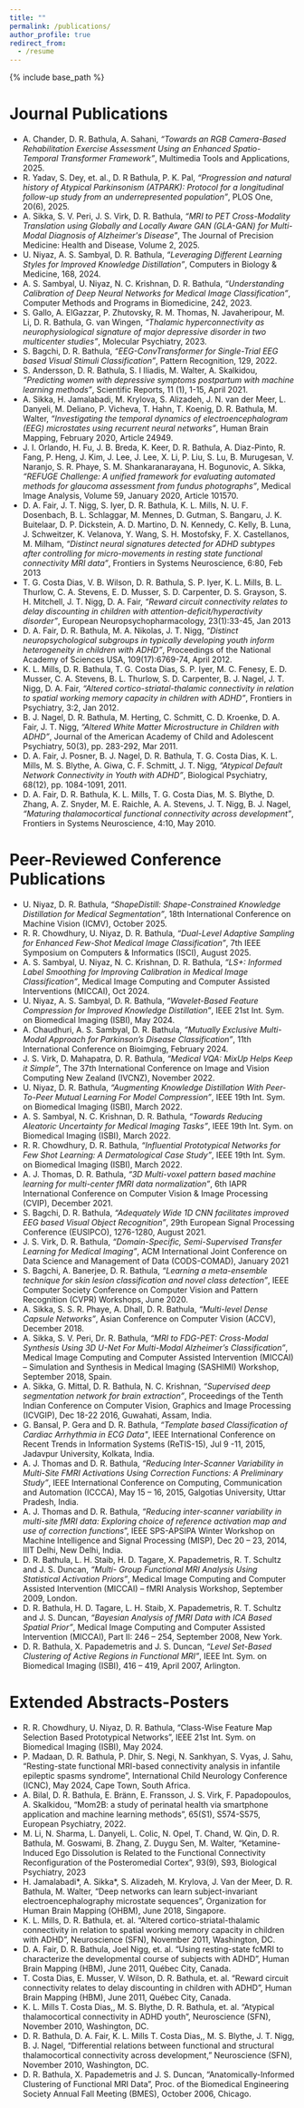 ```yaml
---
title: ""
permalink: /publications/
author_profile: true
redirect_from:
  - /resume
---
```


{% include base_path %}
  
# Journal Publications
* A. Chander, D. R. Bathula, A. Sahani, <i>“Towards an RGB Camera-Based Rehabilitation Exercise Assessment Using an Enhanced Spatio-Temporal Transformer Framework”</i>, Multimedia Tools and Applications, 2025.
* R. Yadav, S. Dey, et. al., D. R Bathula, P. K. Pal, <i>“Progression and natural history of Atypical Parkinsonism (ATPARK): Protocol for a longitudinal follow-up study from an underrepresented population”</i>, PLOS One, 20(6), 2025.
* A. Sikka, S. V. Peri,  J. S. Virk, D. R. Bathula, <i>“MRI to PET Cross-Modality Translation using Globally and Locally Aware GAN (GLA-GAN) for Multi-Modal Diagnosis of Alzheimer's Disease”</i>, The Journal of Precision Medicine: Health and Disease, Volume 2, 2025.
* U. Niyaz, A. S. Sambyal, D. R. Bathula, <i>“Leveraging Different Learning Styles for Improved Knowledge Distillation”</i>, Computers in Biology & Medicine, 168, 2024.
* A. S. Sambyal, U. Niyaz, N. C. Krishnan, D. R. Bathula, <i>“Understanding Calibration of Deep Neural Networks for Medical Image Classification”</i>, Computer Methods and Programs in Biomedicine, 242, 2023.
* S. Gallo, A. ElGazzar, P. Zhutovsky, R. M. Thomas, N. Javaheripour, M. Li, D. R. Bathula, G. van Wingen, <i>“Thalamic hyperconnectivity as neurophysiological signature of major depressive disorder in two multicenter studies”</i>, Molecular Psychiatry, 2023.
* S. Bagchi, D. R. Bathula, <i>“EEG-ConvTransformer for Single-Trial EEG based Visual Stimuli Classification”</i>, Pattern Recognition, 129, 2022.
* S. Andersson, D. R. Bathula, S. I Iliadis, M. Walter, A. Skalkidou, <i>“Predicting women with depressive symptoms postpartum with machine learning methods”</i>, Scientific Reports,  11 (1), 1-15, April 2021.
* A. Sikka, H. Jamalabadi,  M. Krylova,  S. Alizadeh,  J. N. van der Meer,  L. Danyeli,  M. Deliano,  P. Vicheva,  T. Hahn,  T. Koenig, D. R. Bathula, M. Walter, <i>“Investigating the temporal dynamics of electroencephalogram (EEG) microstates using recurrent neural networks”</i>, Human Brain Mapping, February 2020, Article 24949.
* J. I. Orlando, H. Fu, J. B. Breda, K. Keer, D. R. Bathula, A. Diaz-Pinto, R. Fang, P. Heng, J. Kim, J. Lee, J. Lee, X. Li, P. Liu, S. Lu, B. Murugesan, V. Naranjo, S. R. Phaye, S. M. Shankaranarayana, H. Bogunovic, A. Sikka, <i>“REFUGE Challenge: A unified framework for evaluating automated methods for glaucoma assessment from fundus photographs”</i>, Medical Image Analysis, Volume 59, January 2020, Article 101570.
* D. A. Fair, J. T. Nigg, S. Iyer, D. R. Bathula, K. L. Mills, N. U. F. Dosenbach, B. L. Schlaggar, M. Mennes, D. Gutman, S. Bangaru, J. K. Buitelaar, D. P. Dickstein, A. D. Martino, D. N. Kennedy, C. Kelly, B. Luna, J. Schweitzer, K. Velanova, Y. Wang, S. H. Mostofsky, F. X. Castellanos, M. Milham, <i>“Distinct neural signatures detected for ADHD subtypes after controlling for micro-movements in resting state functional connectivity MRI data”</i>, Frontiers in Systems Neuroscience, 6:80, Feb 2013
* T. G. Costa Dias, V. B. Wilson, D. R. Bathula, S. P. Iyer, K. L. Mills, B. L. Thurlow, C. A. Stevens, E. D. Musser, S. D. Carpenter, D. S. Grayson, S. H. Mitchell, J. T. Nigg, D. A. Fair, <i>“Reward circuit connectivity relates to delay discounting in children with attention-deficit/hyperactivity disorder”</i>, European Neuropsychopharmacology, 23(1):33-45, Jan 2013
* D. A. Fair, D. R. Bathula, M. A. Nikolas, J. T. Nigg, <i>“Distinct neuropsychological subgroups in typically developing youth inform heterogeneity in children with ADHD”</i>, Proceedings of the National Academy of Sciences USA, 109(17):6769-74, April 2012.
* K. L. Mills, D. R. Bathula, T. G. Costa Dias, S. P. Iyer, M. C. Fenesy, E. D. Musser, C. A. Stevens, B. L. Thurlow, S. D. Carpenter, B. J. Nagel, J. T. Nigg, D. A. Fair, <i>“Altered cortico-striatal-thalamic connectivity in relation to spatial working memory capacity in children with ADHD”</i>, Frontiers in Psychiatry, 3:2, Jan 2012.
* B. J. Nagel, D. R. Bathula, M. Herting, C. Schmitt, C. D. Kroenke, D. A. Fair, J. T. Nigg, <i>“Altered White Matter Microstructure in Children with ADHD”</i>, Journal of the American Academy of Child and Adolescent Psychiatry, 50(3), pp. 283-292, Mar 2011.
* D. A. Fair, J. Posner, B. J. Nagel, D. R. Bathula, T. G. Costa Dias, K. L. Mills, M. S. Blythe, A. Giwa, C. F. Schmitt, J. T. Nigg, <i>“Atypical Default Network Connectivity in Youth with ADHD”</i>, Biological Psychiatry, 68(12), pp. 1084-1091, 2011.
* D. A. Fair, D. R. Bathula, K. L. Mills, T. G. Costa Dias, M. S. Blythe, D. Zhang, A. Z. Snyder, M. E. Raichle, A. A. Stevens, J. T. Nigg, B. J. Nagel, <i>“Maturing thalamocortical functional connectivity across development”</i>, Frontiers in Systems Neuroscience, 4:10, May 2010.

# Peer-Reviewed Conference Publications
* U. Niyaz, D. R. Bathula, <i>“ShapeDistill: Shape-Constrained Knowledge Distillation for Medical Segmentation”</i>, 18th International Conference on Machine Vision (ICMV), October 2025.
* R. R. Chowdhury, U. Niyaz, D. R. Bathula, <i>“Dual-Level Adaptive Sampling for Enhanced Few-Shot Medical Image Classification”</i>, 7th IEEE Symposium on Computers & Informatics (ISCI), August 2025.
* A. S. Sambyal, U. Niyaz, N. C. Krishnan, D. R. Bathula, <i>“LS+: Informed Label Smoothing for Improving Calibration in Medical Image Classification”</i>, Medical Image Computing and Computer Assisted Interventions (MICCAI), Oct 2024.
* U. Niyaz, A. S. Sambyal, D. R. Bathula,  <i>“Wavelet-Based Feature Compression for Improved Knowledge Distillation”</i>, IEEE 21st Int. Sym. on Biomedical Imaging (ISBI), May 2024.
* A. Chaudhuri, A. S. Sambyal, D. R. Bathula,  <i>“Mutually Exclusive Multi-Modal Approach for Parkinson’s Disease Classification”</i>, 11th International Conference on Bioimging, February 2024.
* J. S. Virk, D. Mahapatra, D. R. Bathula,  <i>“Medical VQA: MixUp Helps Keep it Simple”</i>, The 37th International Conference on Image and Vision Computing New Zealand (IVCNZ), November 2022. 
* U. Niyaz, D. R. Bathula, <i>“Augmenting Knowledge Distillation With Peer-To-Peer Mutual Learning For Model Compression”</i>, IEEE 19th Int. Sym. on Biomedical Imaging (ISBI), March 2022.
* A. S. Sambyal, N. C. Krishnan, D. R. Bathula, <i>“Towards Reducing Aleatoric Uncertainty for Medical Imaging Tasks”</i>, IEEE 19th Int. Sym. on Biomedical Imaging (ISBI), March 2022. 
* R. R. Chowdhury, D. R. Bathula, <i>“Influential Prototypical Networks for Few Shot Learning: A Dermatological Case Study”</i>, IEEE 19th Int. Sym. on Biomedical Imaging (ISBI), March 2022.
* A. J. Thomas, D. R. Bathula,  <i>“3D Multi-voxel pattern based machine learning for multi-center fMRI data normalization”</i>, 6th IAPR International Conference on Computer Vision & Image Processing (CVIP), December 2021.
* S. Bagchi, D. R. Bathula,  <i>“Adequately Wide 1D CNN facilitates improved EEG based Visual Object Recognition”</i>, 29th European Signal Processing Conference (EUSIPCO), 1276-1280, August 2021.     
* J. S. Virk, D. R. Bathula,  <i>“Domain-Specific, Semi-Supervised Transfer Learning for Medical Imaging”</i>, ACM International Joint Conference on Data Science and Management of Data (CODS-COMAD), January 2021
* S. Bagchi, A. Banerjee, D. R. Bathula,  <i>“Learning a meta-ensemble technique for skin lesion classification and novel class detection”</i>, IEEE Computer Society Conference on Computer Vision and Pattern Recognition (CVPR) Workshops, June 2020.
* A. Sikka, S. S. R. Phaye, A. Dhall, D. R. Bathula, <i>“Multi-level Dense Capsule Networks”</i>, Asian Conference on Computer Vision (ACCV), December 2018.
* A. Sikka, S. V. Peri, Dr. R. Bathula, <i>“MRI to FDG-PET: Cross-Modal Synthesis Using 3D U-Net For Multi-Modal Alzheimer’s Classification”</i>, Medical Image Computing and Computer Assisted Intervention (MICCAI) – Simulation and Synthesis in Medical Imaging (SASHIMI) Workshop, September 2018, Spain.
* A. Sikka, G. Mittal, D. R. Bathula, N. C. Krishnan, <i>“Supervised deep segmentation network for brain extraction”</i>, Proceedings of the Tenth Indian Conference on Computer Vision, Graphics and Image Processing (ICVGIP), Dec 18-22 2016, Guwahati, Assam, India.
* G. Bansal, P. Gera and D. R. Bathula, <i>“Template based Classification of Cardiac Arrhythmia in ECG Data"</i>, IEEE International Conference on Recent Trends in Information Systems (ReTIS-15), Jul 9 -11, 2015, Jadavpur University, Kolkata, India.
* A. J. Thomas and D. R. Bathula, <i>“Reducing Inter-Scanner Variability in Multi-Site FMRI Activations Using Correction Functions: A Preliminary Study”</i>, IEEE International Conference on Computing, Communication and Automation (ICCCA), May 15 – 16, 2015, Galgotias University, Uttar Pradesh, India.
* A. J. Thomas and D. R. Bathula, <i>“Reducing inter-scanner variability in multi-site fMRI data: Exploring choice of reference activation map and use of correction functions</i>”, IEEE SPS-APSIPA Winter Workshop on Machine Intelligence and Signal Processing (MISP), Dec 20 – 23, 2014, IIIT Delhi, New Delhi, India.
* D. R. Bathula, L. H. Staib, H. D. Tagare, X. Papademetris, R. T. Schultz and J. S. Duncan, <i>“Multi- Group Functional MRI Analysis Using Statistical Activation Priors”</i>, Medical Image Computing and Computer Assisted Intervention (MICCAI) – fMRI Analysis Workshop, September 2009, London.
* D. R. Bathula, H. D. Tagare, L. H. Staib, X. Papademetris, R. T. Schultz and J. S. Duncan, <i>“Bayesian Analysis of fMRI Data with ICA Based Spatial Prior”</i>, Medical Image Computing and Computer Assisted Intervention (MICCAI), Part II: 246 – 254, September 2008, New York.
* D. R. Bathula, X. Papademetris and J. S. Duncan, <i>“Level Set-Based Clustering of Active Regions in Functional MRI”</i>, IEEE Int. Sym. on Biomedical Imaging (ISBI), 416 – 419, April 2007, Arlington.

# Extended Abstracts-Posters
* R. R. Chowdhury, U. Niyaz, D. R. Bathula, “Class-Wise Feature Map Selection Based Prototypical Networks”, IEEE 21st Int. Sym. on Biomedical Imaging (ISBI), May 2024.
* P. Madaan, D. R. Bathula, P. Dhir, S. Negi, N. Sankhyan, S. Vyas, J. Sahu, “Resting-state functional MRI-based connectivity analysis in infantile epileptic spasms syndrome”, International Child Neurology Conference (ICNC), May 2024, Cape Town, South Africa.
* A. Bilal, D. R. Bathula, E. Bränn, E. Fransson, J. S. Virk, F. Papadopoulos, A. Skalkidou, “Mom2B: a study of perinatal health via smartphone application and machine learning methods”, 65(S1), S574-S575, European Psychiatry, 2022.
* M. Li, N. Sharma, L. Danyeli, L. Colic, N. Opel, T. Chand, W. Qin, D. R. Bathula, M. Goswami, B. Zhang, Z. Duygu Sen, M. Walter, “Ketamine-Induced Ego Dissolution is Related to the Functional Connectivity Reconfiguration of the Posteromedial Cortex”, 93(9), S93, Biological Psychiatry, 2023
* H. Jamalabadi*, A. Sikka*,  S. Alizadeh, M. Krylova, J. Van der Meer, D. R. Bathula, M. Walter, “Deep networks can learn subject-invariant electroencephalography microstate sequences”, Organization for Human Brain Mapping  (OHBM), June 2018, Singapore.
* K. L. Mills, D. R. Bathula, et. al. “Altered cortico-striatal-thalamic connectivity in relation to spatial working memory capacity in children with ADHD”, Neuroscience (SFN), November 2011, Washington, DC.
* D. A. Fair, D. R. Bathula, Joel Nigg, et. al. “Using resting-state fcMRI to characterize the developmental course of subjects with ADHD”, Human Brain Mapping (HBM), June 2011, Québec City, Canada.
* T. Costa Dias, E. Musser, V. Wilson, D. R. Bathula, et. al. “Reward circuit connectivity relates to delay discounting in children with ADHD”, Human Brain Mapping (HBM), June 2011, Québec City, Canada.
* K. L. Mills T. Costa Dias,, M. S. Blythe, D. R. Bathula, et. al. “Atypical thalamocortical connectivity in ADHD youth”, Neuroscience (SFN), November 2010, Washington, DC.
* D. R. Bathula, D. A. Fair, K. L. Mills T. Costa Dias,, M. S. Blythe, J. T. Nigg, B. J. Nagel, “Differential relations between functional and structural thalamocortical connectivity across development,” Neuroscience (SFN), November 2010, Washington, DC.
* D. R. Bathula, X. Papademetris and J. S. Duncan, “Anatomically-Informed Clustering of Functional MRI Data”, Proc. of the Biomedical Engineering Society Annual Fall Meeting (BMES), October 2006, Chicago.
